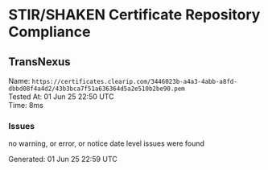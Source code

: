 # STIR/SHAKEN Certificate Repository Compliance

## TransNexus

Name: `https://certificates.clearip.com/3446023b-a4a3-4abb-a8fd-dbbd08f4a4d2/43b3bca7f51a636364d5a2e510b2be90.pem`\
Tested At: 01 Jun 25 22:50 UTC\
Time: 8ms

### Issues

no warning, or error, or notice date level issues were found

Generated: 01 Jun 25 22:59 UTC
